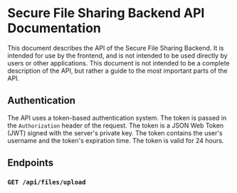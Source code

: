 # Secure File Sharing Backend API Documentation

This document describes the API of the Secure File Sharing Backend. It is intended for use by the frontend, and is not intended to be used directly by users or other applications. This document is not intended to be a complete description of the API, but rather a guide to the most important parts of the API.

## Authentication

The API uses a token-based authentication system. The token is passed in the `Authorization` header of the request. The token is a JSON Web Token (JWT) signed with the server's private key. The token contains the user's username and the token's expiration time. The token is valid for 24 hours.

## Endpoints

### `GET /api/files/upload`

